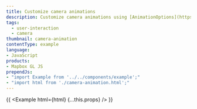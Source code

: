 ```yaml
---
title: Customize camera animations
description: Customize camera animations using [AnimationOptions](https://docs.mapbox.com/mapbox-gl-js/api/#animationoptions).
tags:
  - user-interaction
  - camera
thumbnail: camera-animation
contentType: example
language:
- JavaScript
products:
- Mapbox GL JS
prependJs:
- "import Example from '../../components/example';"
- "import html from './camera-animation.html';"
---
```


{{ <Example html={html} {...this.props} /> }}
